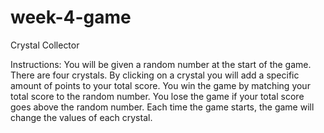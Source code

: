 # week-4-game

Crystal Collector

Instructions:
You will be given a random number at the start of the game.
There are four crystals. By clicking on a crystal you will add a specific amount of points to your total score.
You win the game by matching your total score to the random number. You lose the game if your total score goes above the random number.
Each time the game starts, the game will change the values of each crystal.